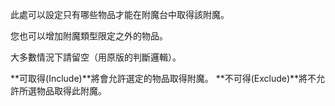 此處可以設定只有哪些物品才能在附魔台中取得該附魔。

您也可以增加附魔類型限定之外的物品。

大多數情況下請留空（用原版的判斷邏輯）。

**可取得(Include)**將會允許選定的物品取得附魔。 **不可得(Exclude)**將不允許所選物品取得此附魔。
